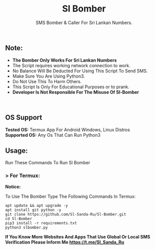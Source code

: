 <h1 align="center">Sl Bomber</h1>
<p align="center">SMS Bomber & Caller For Sri Lankan Numbers.</p><br>

## Note:
- **The Bomber Only Works For Sri Lankan Numbers**
- The Script requires working network connection to work.
- No Balance Will Be Deducted For Using This Script To Send SMS.
- Make Sure You Are Using Python3.
- Do Not Use This To Harm Others.
- This Script Is Only For Educational Purposes or to prank.
- **Developer Is Not Responsible For The Misuse Of Sl-Bomber**
<br>

## OS Support
**Tested OS:**
Termux App For Android
Windows,
Linux Distros
<br>
**Supported OS:**
Any Os That Can Run Python3

## Usage:

Run These Commands To Run Sl Bomber

### > For Termux:

**Notice:** 

To Use The Bomber Type The Following Commands In Termux:
```
apt update && apt upgrade -y
apt install git python -y
git clone https://github.com/Sl-Sanda-Ru/Sl-Bomber.git
cd Sl-Bomber
pip3 install -r requirements.txt
python3 slbomber.py
```
**If You Know More Websites And Apps That Use Global Or Local SMS Verification Please Inform Me https://t.me/Sl_Sanda_Ru**
